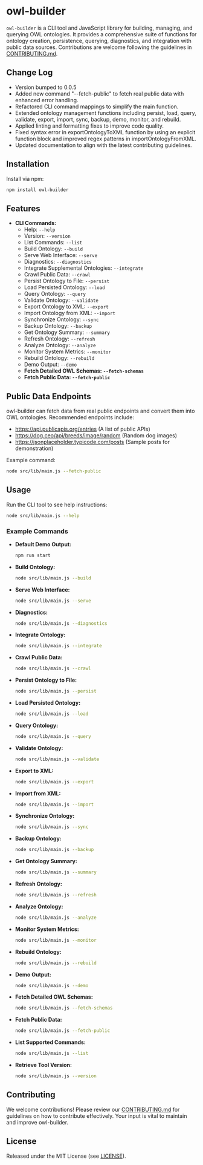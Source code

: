 # owl-builder

`owl-builder` is a CLI tool and JavaScript library for building, managing, and querying OWL ontologies. It provides a comprehensive suite of functions for ontology creation, persistence, querying, diagnostics, and integration with public data sources. Contributions are welcome following the guidelines in [CONTRIBUTING.md](./CONTRIBUTING.md).

## Change Log
- Version bumped to 0.0.5
- Added new command "--fetch-public" to fetch real public data with enhanced error handling.
- Refactored CLI command mappings to simplify the main function.
- Extended ontology management functions including persist, load, query, validate, export, import, sync, backup, demo, monitor, and rebuild.
- Applied linting and formatting fixes to improve code quality.
- Fixed syntax error in exportOntologyToXML function by using an explicit function block and improved regex patterns in importOntologyFromXML.
- Updated documentation to align with the latest contributing guidelines.

## Installation

Install via npm:

```bash
npm install owl-builder
```

## Features

- **CLI Commands:**
  - Help: `--help`
  - Version: `--version`
  - List Commands: `--list`
  - Build Ontology: `--build`
  - Serve Web Interface: `--serve`
  - Diagnostics: `--diagnostics`
  - Integrate Supplemental Ontologies: `--integrate`
  - Crawl Public Data: `--crawl`
  - Persist Ontology to File: `--persist`
  - Load Persisted Ontology: `--load`
  - Query Ontology: `--query`
  - Validate Ontology: `--validate`
  - Export Ontology to XML: `--export`
  - Import Ontology from XML: `--import`
  - Synchronize Ontology: `--sync`
  - Backup Ontology: `--backup`
  - Get Ontology Summary: `--summary`
  - Refresh Ontology: `--refresh`
  - Analyze Ontology: `--analyze`
  - Monitor System Metrics: `--monitor`
  - Rebuild Ontology: `--rebuild`
  - Demo Output: `--demo`
  - **Fetch Detailed OWL Schemas: `--fetch-schemas`**
  - **Fetch Public Data: `--fetch-public`**

## Public Data Endpoints

owl-builder can fetch data from real public endpoints and convert them into OWL ontologies. Recommended endpoints include:

- https://api.publicapis.org/entries (A list of public APIs)
- https://dog.ceo/api/breeds/image/random (Random dog images)
- https://jsonplaceholder.typicode.com/posts (Sample posts for demonstration)

Example command:

```bash
node src/lib/main.js --fetch-public
```

## Usage

Run the CLI tool to see help instructions:

```bash
node src/lib/main.js --help
```

### Example Commands

- **Default Demo Output:**
  ```bash
  npm run start
  ```

- **Build Ontology:**
  ```bash
  node src/lib/main.js --build
  ```

- **Serve Web Interface:**
  ```bash
  node src/lib/main.js --serve
  ```

- **Diagnostics:**
  ```bash
  node src/lib/main.js --diagnostics
  ```

- **Integrate Ontology:**
  ```bash
  node src/lib/main.js --integrate
  ```

- **Crawl Public Data:**
  ```bash
  node src/lib/main.js --crawl
  ```

- **Persist Ontology to File:**
  ```bash
  node src/lib/main.js --persist
  ```

- **Load Persisted Ontology:**
  ```bash
  node src/lib/main.js --load
  ```

- **Query Ontology:**
  ```bash
  node src/lib/main.js --query
  ```

- **Validate Ontology:**
  ```bash
  node src/lib/main.js --validate
  ```

- **Export to XML:**
  ```bash
  node src/lib/main.js --export
  ```

- **Import from XML:**
  ```bash
  node src/lib/main.js --import
  ```

- **Synchronize Ontology:**
  ```bash
  node src/lib/main.js --sync
  ```

- **Backup Ontology:**
  ```bash
  node src/lib/main.js --backup
  ```

- **Get Ontology Summary:**
  ```bash
  node src/lib/main.js --summary
  ```

- **Refresh Ontology:**
  ```bash
  node src/lib/main.js --refresh
  ```

- **Analyze Ontology:**
  ```bash
  node src/lib/main.js --analyze
  ```

- **Monitor System Metrics:**
  ```bash
  node src/lib/main.js --monitor
  ```

- **Rebuild Ontology:**
  ```bash
  node src/lib/main.js --rebuild
  ```

- **Demo Output:**
  ```bash
  node src/lib/main.js --demo
  ```

- **Fetch Detailed OWL Schemas:**
  ```bash
  node src/lib/main.js --fetch-schemas
  ```

- **Fetch Public Data:**
  ```bash
  node src/lib/main.js --fetch-public
  ```

- **List Supported Commands:**
  ```bash
  node src/lib/main.js --list
  ```

- **Retrieve Tool Version:**
  ```bash
  node src/lib/main.js --version
  ```

## Contributing

We welcome contributions! Please review our [CONTRIBUTING.md](./CONTRIBUTING.md) for guidelines on how to contribute effectively. Your input is vital to maintain and improve owl-builder.

## License

Released under the MIT License (see [LICENSE](./LICENSE)).
